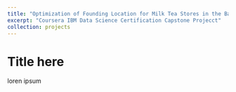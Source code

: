 ```yaml
---
title: "Optimization of Founding Location for Milk Tea Stores in the Bay Area"
excerpt: "Coursera IBM Data Science Certification Capstone Projecct"
collection: projects
---
```


Title here
===========
loren ipsum 